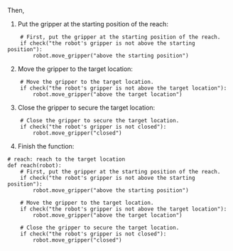 

Then,

1. Put the gripper at the starting position of the reach:
```
    # First, put the gripper at the starting position of the reach.
    if check("the robot's gripper is not above the starting position"):
        robot.move_gripper("above the starting position")
```

2. Move the gripper to the target location:
```
    # Move the gripper to the target location.
    if check("the robot's gripper is not above the target location"):
        robot.move_gripper("above the target location")
```

3. Close the gripper to secure the target location:
```
    # Close the gripper to secure the target location.
    if check("the robot's gripper is not closed"):
        robot.move_gripper("closed")
```

4. Finish the function:
```
# reach: reach to the target location
def reach(robot):
    # First, put the gripper at the starting position of the reach.
    if check("the robot's gripper is not above the starting position"):
        robot.move_gripper("above the starting position")

    # Move the gripper to the target location.
    if check("the robot's gripper is not above the target location"):
        robot.move_gripper("above the target location")

    # Close the gripper to secure the target location.
    if check("the robot's gripper is not closed"):
        robot.move_gripper("closed")
```